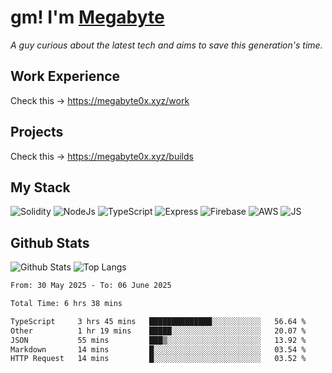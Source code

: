 # gm! I'm [Megabyte](https://megabyte0x.xyz/)

*A guy curious about the latest tech and aims to save this generation's time.*

## Work Experience

Check this -> https://megabyte0x.xyz/work

## Projects

Check this -> https://megabyte0x.xyz/builds

## My Stack

![Solidity](https://img.shields.io/badge/solidity-grey?style=for-the-badge&logo=solidity&logoColor=Green)
![NodeJs](https://img.shields.io/badge/NODE_JS-grey?style=for-the-badge&logo=nodedotjs&logoColor=Green)
![TypeScript](https://img.shields.io/badge/TS-grey?style=for-the-badge&logo=typescript&logoColor=Green)
![Express](https://img.shields.io/badge/EXPRESS-grey?style=for-the-badge&logo=EXPRESS&logoColor=Green)
![Firebase](https://img.shields.io/badge/EXPRESS-grey?style=for-the-badge&logo=EXPRESS&logoColor=Green)
![AWS](https://img.shields.io/badge/AWS-grey?style=for-the-badge&logo=amazonaws&logoColor=Yellow)
![JS](https://img.shields.io/badge/JS-grey?style=for-the-badge&logo=javascript&logoColor=Green)

## Github Stats

![Github Stats](https://github-readme-stats.vercel.app/api?username=megabyte0x&show_icons=true&theme=dark&hide_border=true&bg_color=0D1117) ![Top Langs](https://github-readme-stats.vercel.app/api/top-langs/?username=megabyte0x&layout=compact&theme=dark)

<!--START_SECTION:waka-->

```txt
From: 30 May 2025 - To: 06 June 2025

Total Time: 6 hrs 38 mins

TypeScript     3 hrs 45 mins   ██████████████░░░░░░░░░░░   56.64 %
Other          1 hr 19 mins    █████░░░░░░░░░░░░░░░░░░░░   20.07 %
JSON           55 mins         ███▒░░░░░░░░░░░░░░░░░░░░░   13.92 %
Markdown       14 mins         █░░░░░░░░░░░░░░░░░░░░░░░░   03.54 %
HTTP Request   14 mins         █░░░░░░░░░░░░░░░░░░░░░░░░   03.52 %
```

<!--END_SECTION:waka-->


